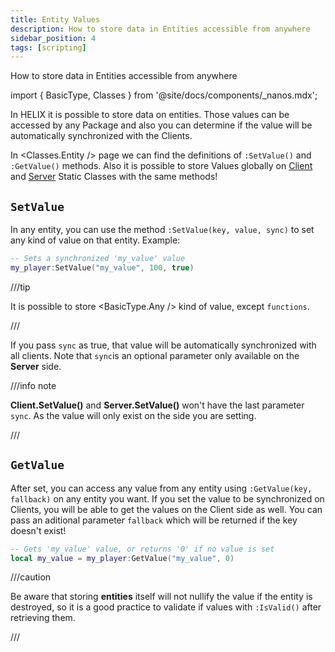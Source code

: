 ```yaml
---
title: Entity Values
description: How to store data in Entities accessible from anywhere
sidebar_position: 4
tags: [scripting]
---
```



How to store data in Entities accessible from anywhere

import { BasicType, Classes } from '@site/docs/components/_nanos.mdx';

In HELIX it is possible to store data on entities. Those values can be accessed by any Package and also you can determine if the value will be automatically synchronized with the Clients.

In <Classes.Entity /> page we can find the definitions of `:SetValue()` and `:GetValue()` methods. Also it is possible to store Values globally on [Client](/scripting-reference/static-classes/client.mdx) and [Server](/scripting-reference/static-classes/server.mdx) Static Classes with the same methods!


## `SetValue`

In any entity, you can use the method `:SetValue(key, value, sync)` to set any kind of value on that entity. Example:

```lua title="Server/Index.lua"
-- Sets a synchronized 'my_value' value
my_player:SetValue("my_value", 100, true)
```

///tip

It is possible to store <BasicType.Any /> kind of value, except `functions`.

///

If you pass `sync` as true, that value will be automatically synchronized with all clients. Note that `sync`is an optional parameter only available on the **Server** side.

///info note

**Client.SetValue()** and **Server.SetValue()** won't have the last parameter `sync`. As the value will only exist on the side you are setting.

///


## `GetValue`

After set, you can access any value from any entity using `:GetValue(key, fallback)` on any entity you want. If you set the value to be synchronized on Clients, you will be able to get the values on the Client side as well. You can pass an aditional parameter `fallback` which will be returned if the key doesn't exist!

```lua
-- Gets 'my_value' value, or returns '0' if no value is set
local my_value = my_player:GetValue("my_value", 0)
```

///caution

Be aware that storing **entities** itself will not nullify the value if the entity is destroyed, so it is a good practice to validate if values with `:IsValid()` after retrieving them.

///

